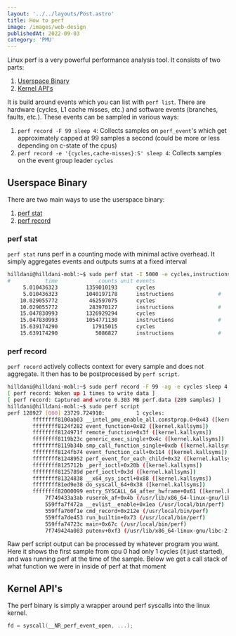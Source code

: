 ```yaml
---
layout: '../../layouts/Post.astro'
title: How to perf
image: /images/web-design
publishedAt: 2022-09-03
category: 'PMU'
---
```

Linux perf is a very powerful performance analysis tool. It consists of two parts:

1. [Userspace Binary](#userspace-binary)
2. [Kernel API's](#kernel-apis)

It is build around events which you can list with `perf list`. There are hardware (cycles, L1 cache misses, etc.) and software events (branches, faults, etc.). These events can be sampled in various ways:
1. `perf record -F 99 sleep 4`: Collects samples on `perf_event`'s which get approximately capped at 99 samples a second (could be more or less depending on c-state of the cpus)
2. `perf record -e '{cycles,cache-misses}:S' sleep 4`: Collects samples on the event group leader `cycles`

## Userspace Binary
There are two main ways to use the userspace binary:

1. [perf stat](#perf-stat)
2. [perf record](#perf-record)

### perf stat
`perf stat` runs perf in a counting mode with minimal active overhead. It simply aggregates events and outputs sums at a fixed interval
```bash
hilldani@hilldani-mobl:~$ sudo perf stat -I 5000 -e cycles,instructions
#           time             counts unit events
     5.010436323         1359010193      cycles
     5.010436323         1040197178      instructions              #    0.77  insn per cycle
    10.029055772          462597075      cycles
    10.029055772          283970127      instructions              #    0.61  insn per cycle
    15.047830993         1326929294      cycles
    15.047830993         1054771130      instructions              #    0.79  insn per cycle
    15.639174290           17915015      cycles
    15.639174290            5086827      instructions              #    0.28  insn per cycle
```

### perf record
`perf record` actively collects context for every sample and does not aggregate. It then has to be postprocessed by `perf script`.

```bash
hilldani@hilldani-mobl:~$ sudo perf record -F 99 -ag -e cycles sleep 4
[ perf record: Woken up 1 times to write data ]
[ perf record: Captured and wrote 0.303 MB perf.data (289 samples) ]
hilldani@hilldani-mobl:~$ sudo perf script
perf 128927 [000] 23729.724910:          1 cycles:
        ffffffff8100ab03 __intel_pmu_enable_all.constprop.0+0x43 ([kernel.kallsyms])
        ffffffff8124f282 event_function+0x82 ([kernel.kallsyms])
        ffffffff8124971f remote_function+0x3f ([kernel.kallsyms])
        ffffffff8119b23c generic_exec_single+0x4c ([kernel.kallsyms])
        ffffffff8119b34b smp_call_function_single+0xdb ([kernel.kallsyms])
        ffffffff8124fb74 event_function_call+0x114 ([kernel.kallsyms])
        ffffffff81248952 perf_event_for_each_child+0x32 ([kernel.kallsyms])
        ffffffff8125712b _perf_ioctl+0x20b ([kernel.kallsyms])
        ffffffff8125789d perf_ioctl+0x3d ([kernel.kallsyms])
        ffffffff81324838 __x64_sys_ioctl+0x88 ([kernel.kallsyms])
        ffffffff81ed9e38 do_syscall_64+0x38 ([kernel.kallsyms])
        ffffffff82000099 entry_SYSCALL_64_after_hwframe+0x61 ([kernel.kallsyms])
            7f749433a3ab ruserok_af+0x4b (/usr/lib/x86_64-linux-gnu/libc-2.31.so)
            559ffa7f472a __evlist__enable+0x1ea (/usr/local/bin/perf)
            559ffa760f1e cmd_record+0x212e (/usr/local/bin/perf)
            559ffa7de453 run_builtin+0x73 (/usr/local/bin/perf)
            559ffa74723c main+0x67c (/usr/local/bin/perf)
            7f749424a083 putenv+0xf3 (/usr/lib/x86_64-linux-gnu/libc-2.31.so)

```

Raw perf script output can be processed by whatever program you want. Here it shows the first sample from cpu 0 had only 1 cycles (it just started), and was running perf at the time of the sample. Below we get a call stack of what function we were in inside of perf at that moment

## Kernel API's
The perf binary is simply a wrapper around perf syscalls into the linux kernel.
```c
fd = syscall(__NR_perf_event_open, ...);
```
